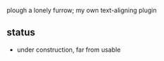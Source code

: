 plough a lonely furrow; my own text-aligning plugin


## status
* under construction, far from usable

